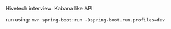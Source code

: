 Hivetech interview: Kabana like API

run using:
```mvn spring-boot:run -Dspring-boot.run.profiles=dev```